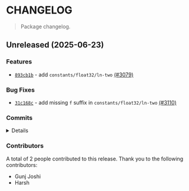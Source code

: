 # CHANGELOG

> Package changelog.

<section class="release" id="unreleased">

## Unreleased (2025-06-23)

<section class="features">

### Features

-   [`893cb1b`](https://github.com/stdlib-js/stdlib/commit/893cb1b86ececb01085118705c19a842f70da511) - add `constants/float32/ln-two` [(#3079)](https://github.com/stdlib-js/stdlib/pull/3079)

</section>

<!-- /.features -->

<section class="bug-fixes">

### Bug Fixes

-   [`31c168c`](https://github.com/stdlib-js/stdlib/commit/31c168c72351f2885bcf7361b9168cefb454f6dc) - add missing `f` suffix in `constants/float32/ln-two` [(#3110)](https://github.com/stdlib-js/stdlib/pull/3110)

</section>

<!-- /.bug-fixes -->

<section class="commits">

### Commits

<details>

-   [`9da756f`](https://github.com/stdlib-js/stdlib/commit/9da756fc7693aabf8ccb8e8af1a444372253f4f4) - **chore:** update test messages in `constants/float32` [(#6772)](https://github.com/stdlib-js/stdlib/pull/6772) _(by Harsh)_
-   [`f0db7f5`](https://github.com/stdlib-js/stdlib/commit/f0db7f5956b712e544fb2cd7c1432feaff516008) - **docs:** update related packages sections [(#4728)](https://github.com/stdlib-js/stdlib/pull/4728) _(by stdlib-bot)_
-   [`31c168c`](https://github.com/stdlib-js/stdlib/commit/31c168c72351f2885bcf7361b9168cefb454f6dc) - **fix:** add missing `f` suffix in `constants/float32/ln-two` [(#3110)](https://github.com/stdlib-js/stdlib/pull/3110) _(by Gunj Joshi)_
-   [`893cb1b`](https://github.com/stdlib-js/stdlib/commit/893cb1b86ececb01085118705c19a842f70da511) - **feat:** add `constants/float32/ln-two` [(#3079)](https://github.com/stdlib-js/stdlib/pull/3079) _(by Gunj Joshi)_

</details>

</section>

<!-- /.commits -->

<section class="contributors">

### Contributors

A total of 2 people contributed to this release. Thank you to the following contributors:

-   Gunj Joshi
-   Harsh

</section>

<!-- /.contributors -->

</section>

<!-- /.release -->

